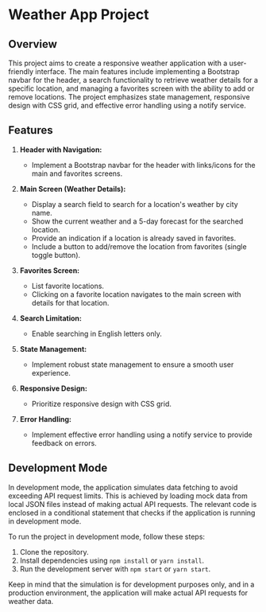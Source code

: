 # Weather App Project

## Overview

This project aims to create a responsive weather application with a user-friendly interface. The main features include implementing a Bootstrap navbar for the header, a search functionality to retrieve weather details for a specific location, and managing a favorites screen with the ability to add or remove locations. The project emphasizes state management, responsive design with CSS grid, and effective error handling using a notify service.

## Features

1. **Header with Navigation:**
   - Implement a Bootstrap navbar for the header with links/icons for the main and favorites screens.

2. **Main Screen (Weather Details):**
   - Display a search field to search for a location's weather by city name.
   - Show the current weather and a 5-day forecast for the searched location.
   - Provide an indication if a location is already saved in favorites.
   - Include a button to add/remove the location from favorites (single toggle button).

3. **Favorites Screen:**
   - List favorite locations.
   - Clicking on a favorite location navigates to the main screen with details for that location.

4. **Search Limitation:**
   - Enable searching in English letters only.

5. **State Management:**
   - Implement robust state management to ensure a smooth user experience.

6. **Responsive Design:**
   - Prioritize responsive design with CSS grid.

7. **Error Handling:**
   - Implement effective error handling using a notify service to provide feedback on errors.

## Development Mode

In development mode, the application simulates data fetching to avoid exceeding API request limits. This is achieved by loading mock data from local JSON files instead of making actual API requests. The relevant code is enclosed in a conditional statement that checks if the application is running in development mode.

To run the project in development mode, follow these steps:

1. Clone the repository.
2. Install dependencies using `npm install` or `yarn install`.
3. Run the development server with `npm start` or `yarn start`.

Keep in mind that the simulation is for development purposes only, and in a production environment, the application will make actual API requests for weather data.
